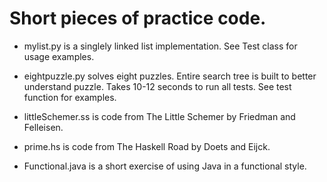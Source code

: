 Short pieces of practice code.
==============================

+   mylist.py is a singlely linked list implementation.
    See Test class for usage examples.

+   eightpuzzle.py solves eight puzzles.
    Entire search tree is built to better understand puzzle.
    Takes 10-12 seconds to run all tests.
    See test function for examples.

+   littleSchemer.ss is code from The Little Schemer by Friedman and Felleisen.

+   prime.hs is code from The Haskell Road by Doets and Eijck.

+   Functional.java is a short exercise of using Java in a functional style.
